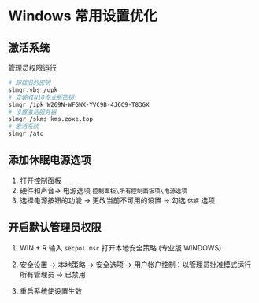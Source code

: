 # Windows 常用设置优化

## 激活系统

管理员权限运行

```bash
# 卸载旧的密钥
slmgr.vbs /upk
# 安装WIN10专业版密钥
slmgr /ipk W269N-WFGWX-YVC9B-4J6C9-T83GX
# 设置激活服务器
slmgr /skms kms.zoxe.top
# 激活系统
slmgr /ato
```

## 添加休眠电源选项

1. 打开控制面板
2. 硬件和声音-> 电源选项 `控制面板\所有控制面板项\电源选项`
3. 选择电源按钮的功能 -> 更改当前不可用的设置 -> 勾选 `休眠` 选项

## 开启默认管理员权限

1. WIN + R 输入 `secpol.msc` 打开本地安全策略 (专业版 WINDOWS)

2. 安全设置 -> 本地策略 -> 安全选项 -> 用户帐户控制：以管理员批准模式运行所有管理员 -> 已禁用

3. 重启系统使设置生效
